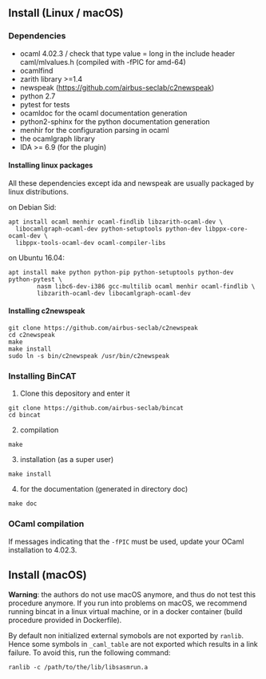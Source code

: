 ## Install (Linux / macOS)
### Dependencies

* ocaml 4.02.3 / check that type value = long in the include header caml/mlvalues.h (compiled with -fPIC for amd-64)
* ocamlfind
* zarith library >=1.4
* newspeak (https://github.com/airbus-seclab/c2newspeak)
* python 2.7
* pytest for tests
* ocamldoc for the ocaml documentation generation
* python2-sphinx for the python documentation generation
* menhir for the configuration parsing in ocaml
* the ocamlgraph library
* IDA >= 6.9 (for the plugin)

#### Installing linux packages
All these dependencies except ida and newspeak are usually packaged by linux
distributions.

on Debian Sid:
```
apt install ocaml menhir ocaml-findlib libzarith-ocaml-dev \
  libocamlgraph-ocaml-dev python-setuptools python-dev libppx-core-ocaml-dev \
  libppx-tools-ocaml-dev ocaml-compiler-libs
```

on Ubuntu 16.04:
```
apt install make python python-pip python-setuptools python-dev python-pytest \
        nasm libc6-dev-i386 gcc-multilib ocaml menhir ocaml-findlib \
        libzarith-ocaml-dev libocamlgraph-ocaml-dev
```

#### Installing c2newspeak
```
git clone https://github.com/airbus-seclab/c2newspeak
cd c2newspeak
make
make install
sudo ln -s bin/c2newspeak /usr/bin/c2newspeak
```

### Installing BinCAT

1. Clone this depository and enter it
```
git clone https://github.com/airbus-seclab/bincat
cd bincat
```

2. compilation

```
make
```

3. installation (as a super user)

```
make install
```

4. for the documentation (generated in directory doc)

```
make doc
```

### OCaml compilation
If messages indicating that the `-fPIC` must be used, update your OCaml installation to 4.02.3.

## Install (macOS)
**Warning**: the authors do not use macOS anymore, and thus do not test this
procedure anymore. If you run into problems on macOS, we recommend running
bincat in a linux virtual machine, or in a docker container (build procedure
provided in Dockerfile).

By default non initialized external symobols are not exported by `ranlib`.
Hence some symbols in `_caml_table` are not exported which results in a link
failure.
To avoid this, run the following command:

```
ranlib -c /path/to/the/lib/libsasmrun.a
```
